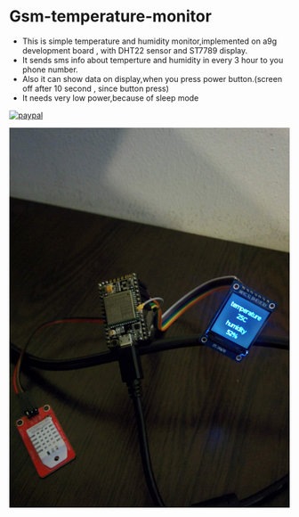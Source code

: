 # Gsm-temperature-monitor

- This is simple temperature and humidity monitor,implemented on a9g development board , with DHT22 sensor and ST7789 display.
- It sends sms info about temperture and humidity in every 3 hour to you phone number.
- Also it can show data on display,when you press power button.(screen off after 10 second , since button press)
- It needs very low power,because of sleep mode

[![paypal](https://www.paypalobjects.com/en_US/i/btn/btn_donateCC_LG.gif)](https://www.paypal.com/cgi-bin/webscr?cmd=_donations&business=kevlishvilimisha1@gmail.com&lc=US&item_name=Tm8gbWF0dGVyIHdoYXQgcGVvcGxlIHRlbGwgeW91LCB3b3JkcyBhbmQgaWRlYXMgY2FuIGNoYW5nZSB0aGUgd29ybGQ=&no_note=0&cn=&currency_code=USD&bn=PP-DonationsBF:btn_donateCC_LG.gif:NonHosted)

![](demo.jpg)
